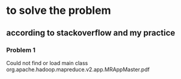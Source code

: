 # to solve the problem

## according to stackoverflow and my practice 

###  Problem 1 
Could not find or load main class org.apache.hadoop.mapreduce.v2.app.MRAppMaster.pdf


